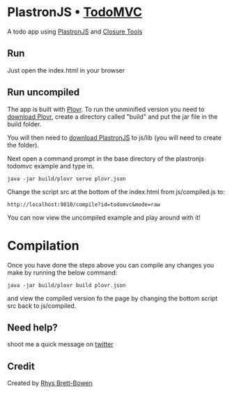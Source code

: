 # PlastronJS • [TodoMVC](http://todomvc.com)

A todo app using [PlastronJS](https://github.com/rhysbrettbowen/PlastronJS)
and [Closure Tools](https://developers.google.com/closure/)

## Run

Just open the index.html in your browser

## Run uncompiled

The app is built with [Plovr](http://plovr.com/). To run the unminified version you need to [download Plovr](http://plovr.com/download.html), create a directory called "build" and put the jar file in the build folder.

You will then need to [download PlastronJS](https://github.com/rhysbrettbowen/PlastronJS) to js/lib (you will need to create the folder).

Next open a command prompt in the base directory of the plastronjs todomvc example and type in.

```
java -jar build/plovr serve plovr.json
```

Change the script src at the bottom of the index.html from js/compiled.js to:

```
http://localhost:9810/compile?id=todomvc&mode=raw
```

You can now view the uncompiled example and play around with it!

# Compilation

Once you have done the steps above you can compile any changes you make by running the below command:

```
java -jar build/plovr build plovr.json
```

and view the compiled version fo the page by changing the bottom script src back to js/compiled. 

## Need help?

shoot me a quick message on [twitter](https://twitter.com/#!/RhysBB)

## Credit

Created by [Rhys Brett-Bowen](http://rhysbrettbowen.com)
